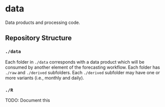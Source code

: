 # data

Data products and processing code.

## Repository Structure

### `./data`

Each folder in `./data` corresponds with a data product which will be consumed by another element of the forecasting workflow.
Each folder has `./raw` and `./derived` subfolders.
Each `./derived` subfolder may have one or more variants (i.e., monthly and daily).

### `./R`

TODO: Document this
